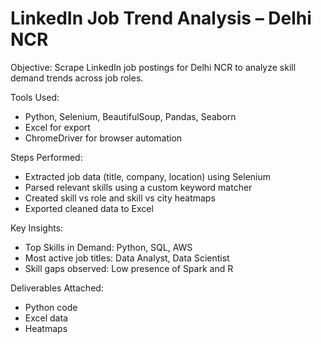# LinkedIn Job Trend Analysis – Delhi NCR

Objective:
Scrape LinkedIn job postings for Delhi NCR to analyze skill demand trends across job roles.

Tools Used:

- Python, Selenium, BeautifulSoup, Pandas, Seaborn  
- Excel for export  
- ChromeDriver for browser automation

Steps Performed:

- Extracted job data (title, company, location) using Selenium
- Parsed relevant skills using a custom keyword matcher
- Created skill vs role and skill vs city heatmaps
- Exported cleaned data to Excel

Key Insights:

- Top Skills in Demand: Python, SQL, AWS
- Most active job titles: Data Analyst, Data Scientist
- Skill gaps observed: Low presence of Spark and R

Deliverables Attached:

- Python code
- Excel data
- Heatmaps
